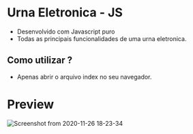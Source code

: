 # Urna Eletronica - JS
- Desenvolvido com Javascript puro
- Todas as principais funcionalidades de uma urna eletronica.

## Como utilizar ?
- Apenas abrir o arquivo index no seu navegador.


# Preview

![Screenshot from 2020-11-26 18-23-34](https://user-images.githubusercontent.com/46920937/100392245-a9bac180-3014-11eb-831e-9239af5921dd.png)


